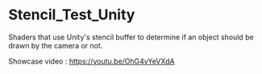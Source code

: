 # Stencil_Test_Unity
Shaders that use Unity's stencil buffer to determine if an object should be drawn by the camera or not.

Showcase video : https://youtu.be/OhG4vYeVXdA 